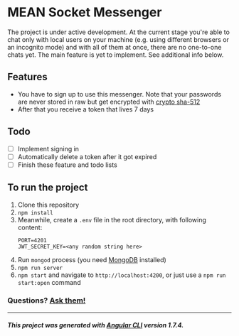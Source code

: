 # MEAN Socket Messenger

The project is under active development. At the current stage you're able to chat only with local users on your machine (e.g. using different browsers or an incognito mode) and with all of them at once, there are no one-to-one chats yet. The main feature is yet to implement. See additional info below.

## Features

* You have to sign up to use this messenger. Note that your passwords are never stored in raw but get encrypted with [crypto sha-512]
* After that you receive a token that lives 7 days

## Todo

- [ ] Implement signing in
- [ ] Automatically delete a token after it got expired
- [ ] Finish these feature and todo lists

## To run the project

1. Clone this repository
1. `npm install`
1. Meanwhile, create a `.env` file in the root directory, with following content:
   ```text
   PORT=4201
   JWT_SECRET_KEY=<any random string here>
   ```
1. Run `mongod` process (you need [MongoDB][install mongodb] installed)
1. `npm run server`
1. `npm start` and navigate to `http://localhost:4200`, or just use a `npm run start:open` command

### Questions? [Ask them!](mailto:alex94orlovsky@gmail.com)

---

##### This project was generated with [Angular CLI](https://github.com/angular/angular-cli) version 1.7.4.

[crypto sha-512]: https://nodejs.org/api/crypto.html#crypto_crypto_pbkdf2sync_password_salt_iterations_keylen_digest
[install mongodb]: https://docs.mongodb.com/manual/installation/
